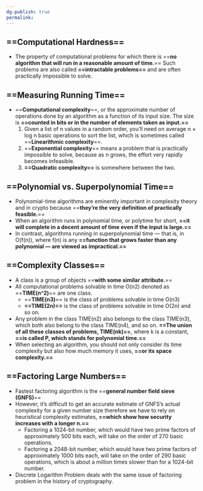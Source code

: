 ```yaml
---
dg-publish: true
permalink:
---
```







## ==Computational Hardness==

- The property of computational problems for which there is ==**no algorithm that will run in a reasonable amount of time.**== Such problems are also called **==intractable problems==** and are often practically impossible to solve.

## ==Measuring Running Time==

- ==**Computational complexity**==, or the approximate number of operations done by an algorithm as a function of its input size. The size is **==counted in bits or in the number of elements taken as input.==**
    1. Given a list of n values in a random order, you’ll need on average n × log n basic operations to sort the list, which is sometimes called ==**Linearithmic complexity**==.
    2. ==**Exponential complexity**== means a problem that is practically impossible to solve, because as n grows, the effort very rapidly becomes infeasible.
    3. **==Quadratic complexity==** is somewhere between the two.

## ==Polynomial vs. Superpolynomial Time==

- Polynomial-time algorithms are eminently important in complexity theory and in crypto because ==**they’re the very definition of practically feasible.**==
- When an algorithm runs in polynomial time, or polytime for short, **==it will complete in a decent amount of time even if the input is large.==**
- In contrast, algorithms running in superpolynomial time — that is, in O(f(n)), where f(n) is any **==function that grows faster than any polynomial — are viewed as impractical.==**

## ==Complexity Classes==

- A class is a group of objects ==**with some similar attribute.**==
- All computational problems solvable in time O(n2) denoted as ==**TIME(n^2)**== are one class.
    - ==**TIME(n3)**== is the class of problems solvable in time O(n3)
    - **==TIME(2n)==** is the class of problems solvable in time O(2n) and so on.
- Any problem in the class TIME(n2) also belongs to the class TIME(n3), which both also belong to the class TIME(n4), and so on. **==The union of all these classes of problems, TIME(nk)==**, where k is a constant, **==is called P, which stands for polynomial time.==**
- When selecting an algorithm, you should not only consider its time complexity but also how much memory it uses, **==or its space complexity.==**

## ==Factoring Large Numbers==

- Fastest factoring algorithm is the ==**general number field sieve (GNFS)**==
- However, it’s difficult to get an accurate estimate of GNFS’s actual complexity for a given number size therefore we have to rely on heuristical complexity estimates, **==which show how security increases with a longer n.==**
    - Factoring a 1024-bit number, which would have two prime factors of approximately 500 bits each, will take on the order of 270 basic operations.
    - Factoring a 2048-bit number, which would have two prime factors of approximately 1000 bits each, will take on the order of 290 basic operations, which is about a million times slower than for a 1024-bit number.
- Discrete Logarithm Problem deals with the same issue of factoring problem in the history of cryptography.